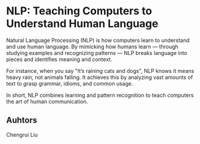 # NLP: Teaching Computers to Understand Human Language

Natural Language Processing (NLP) is how computers learn to understand and use human language. By mimicking how humans learn — through studying examples and recognizing patterns — NLP breaks language into pieces and identifies meaning and context.

For instance, when you say "It’s raining cats and dogs", NLP knows it means heavy rain, not animals falling. It achieves this by analyzing vast amounts of text to grasp grammar, idioms, and common usage.

In short, NLP combines learning and pattern recognition to teach computers the art of human communication.

## Auhtors
Chengrui Liu
